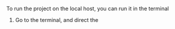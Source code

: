To run the project on the local host, you can run it in the terminal

1. Go to the terminal, and direct the
